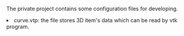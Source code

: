 The private project contains some configuration files for developing.
<li> curve.vtp: the file stores 3D item's data which can be read by vtk program.
